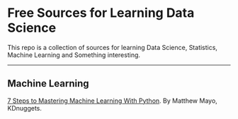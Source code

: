 Free Sources for Learning Data Science
===================
This repo is a collection of sources for learning Data Science, Statistics, Machine Learning and Something interesting.

----------

Machine Learning 
-------------
[7 Steps to Mastering Machine Learning With Python](http://www.kdnuggets.com/2015/11/seven-steps-machine-learning-python.html).  By Matthew Mayo, KDnuggets.


